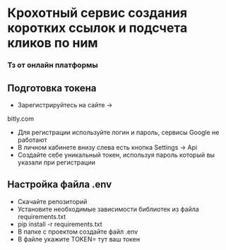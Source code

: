 # Крохотный сервис создания коротких ссылок и подсчета кликов по ним
### Тз от онлайн платформы

## Подготовка токена

* Зарегистрируйтесь на сайте ->

bitly.com
* Для регистрации используйте логин и пароль, сервисы Google не работают
* В личном кабинете внизу слева есть кнопка Settings -> Api
* Создайте себе уникальный токен, используя пароль который вы указали при регистрации

## Настройка файла .env
* Скачайте репозиторий 
* Установите необходимые зависимости библиотек из файла requirements.txt 
* pip install -r requirements.txt
* В папке с проектом создайте файл .env
* В файле укажите TOKEN= тут ваш токен


